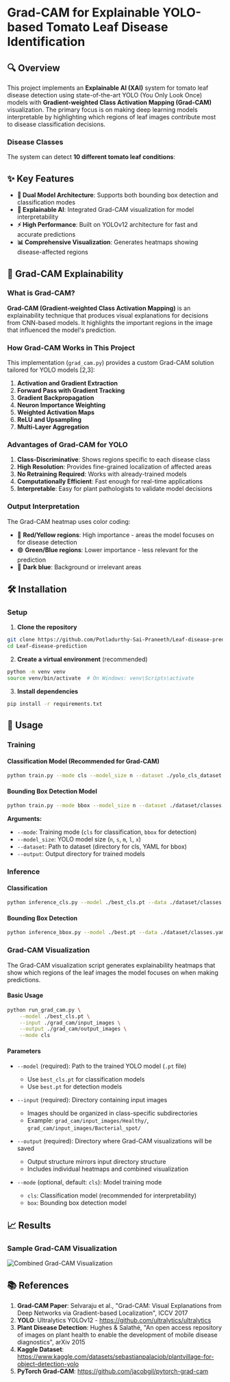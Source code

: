 # Grad-CAM for Explainable YOLO-based Tomato Leaf Disease Identification

## 🔍 Overview

This project implements an **Explainable AI (XAI)** system for tomato leaf disease detection using state-of-the-art YOLO (You Only Look Once) models with **Gradient-weighted Class Activation Mapping (Grad-CAM)** visualization. The primary focus is on making deep learning models interpretable by highlighting which regions of leaf images contribute most to disease classification decisions.

### Disease Classes

The system can detect **10 different tomato leaf conditions**:

## ✨ Key Features

- **🎯 Dual Model Architecture**: Supports both bounding box detection and classification modes
- **🔬 Explainable AI**: Integrated Grad-CAM visualization for model interpretability
- **⚡ High Performance**: Built on YOLOv12 architecture for fast and accurate predictions
- **📊 Comprehensive Visualization**: Generates heatmaps showing disease-affected regions

## 🧠 Grad-CAM Explainability

### What is Grad-CAM?

**Grad-CAM (Gradient-weighted Class Activation Mapping)** is an explainability technique that produces visual explanations for decisions from CNN-based models. It highlights the important regions in the image that influenced the model's prediction.

### How Grad-CAM Works in This Project

This implementation (`grad_cam.py`) provides a custom Grad-CAM solution tailored for YOLO models [2,3]:

1. **Activation and Gradient Extraction**
2. **Forward Pass with Gradient Tracking**
3. **Gradient Backpropagation**
4. **Neuron Importance Weighting**
5. **Weighted Activation Maps**
6. **ReLU and Upsampling**
7. **Multi-Layer Aggregation**

### Advantages of Grad-CAM for YOLO

1. **Class-Discriminative**: Shows regions specific to each disease class
2. **High Resolution**: Provides fine-grained localization of affected areas
3. **No Retraining Required**: Works with already-trained models
4. **Computationally Efficient**: Fast enough for real-time applications
5. **Interpretable**: Easy for plant pathologists to validate model decisions

### Output Interpretation

The Grad-CAM heatmap uses color coding:
- 🔴 **Red/Yellow regions**: High importance - areas the model focuses on for disease detection
- 🟢 **Green/Blue regions**: Lower importance - less relevant for the prediction
- 🔵 **Dark blue**: Background or irrelevant areas


## 🛠️ Installation

### Setup

1. **Clone the repository**
```bash
git clone https://github.com/Potladurthy-Sai-Praneeth/Leaf-disease-prediction.git
cd Leaf-disease-prediction
```

2. **Create a virtual environment** (recommended)
```bash
python -m venv venv
source venv/bin/activate  # On Windows: venv\Scripts\activate
```

3. **Install dependencies**
```bash
pip install -r requirements.txt
```

## 🚀 Usage

### Training

#### Classification Model (Recommended for Grad-CAM)
```bash
python train.py --mode cls --model_size n --dataset ./yolo_cls_dataset --output ./yolo_training
```

#### Bounding Box Detection Model
```bash
python train.py --mode bbox --model_size n --dataset ./dataset/classes.yaml --output ./yolo_training
```

**Arguments:**
- `--mode`: Training mode (`cls` for classification, `bbox` for detection)
- `--model_size`: YOLO model size (`n`, `s`, `m`, `l`, `x`)
- `--dataset`: Path to dataset (directory for cls, YAML for bbox)
- `--output`: Output directory for trained models

### Inference

#### Classification
```bash
python inference_cls.py --model ./best_cls.pt --data ./dataset/classes.yaml
```

#### Bounding Box Detection
```bash
python inference_bbox.py --model ./best.pt --data ./dataset/classes.yaml
```

### Grad-CAM Visualization

The Grad-CAM visualization script generates explainability heatmaps that show which regions of the leaf images the model focuses on when making predictions.

#### Basic Usage
```bash
python run_grad_cam.py \
    --model ./best_cls.pt \
    --input ./grad_cam/input_images \
    --output ./grad_cam/output_images \
    --mode cls
```

#### Parameters

- `--model` (required): Path to the trained YOLO model (`.pt` file)
  - Use `best_cls.pt` for classification models
  - Use `best.pt` for detection models

- `--input` (required): Directory containing input images
  - Images should be organized in class-specific subdirectories
  - Example: `grad_cam/input_images/Healthy/`, `grad_cam/input_images/Bacterial_spot/`

- `--output` (required): Directory where Grad-CAM visualizations will be saved
  - Output structure mirrors input directory structure
  - Includes individual heatmaps and combined visualization

- `--mode` (optional, default: `cls`): Model training mode
  - `cls`: Classification model (recommended for interpretability)
  - `box`: Bounding box detection model

## 📈 Results

### Sample Grad-CAM Visualization

![Combined Grad-CAM Visualization](grad_cam/output_images/combined_visualization.png)


## 📚 References

1. **Grad-CAM Paper**: Selvaraju et al., "Grad-CAM: Visual Explanations from Deep Networks via Gradient-based Localization", ICCV 2017
2. **YOLO**: Ultralytics YOLOv12 - https://github.com/ultralytics/ultralytics
3. **Plant Disease Detection**: Hughes & Salathé, "An open access repository of images on plant health to enable the development of mobile disease diagnostics", arXiv 2015
4. **Kaggle Dataset**: https://www.kaggle.com/datasets/sebastianpalaciob/plantvillage-for-object-detection-yolo
5. **PyTorch Grad-CAM**: https://github.com/jacobgil/pytorch-grad-cam